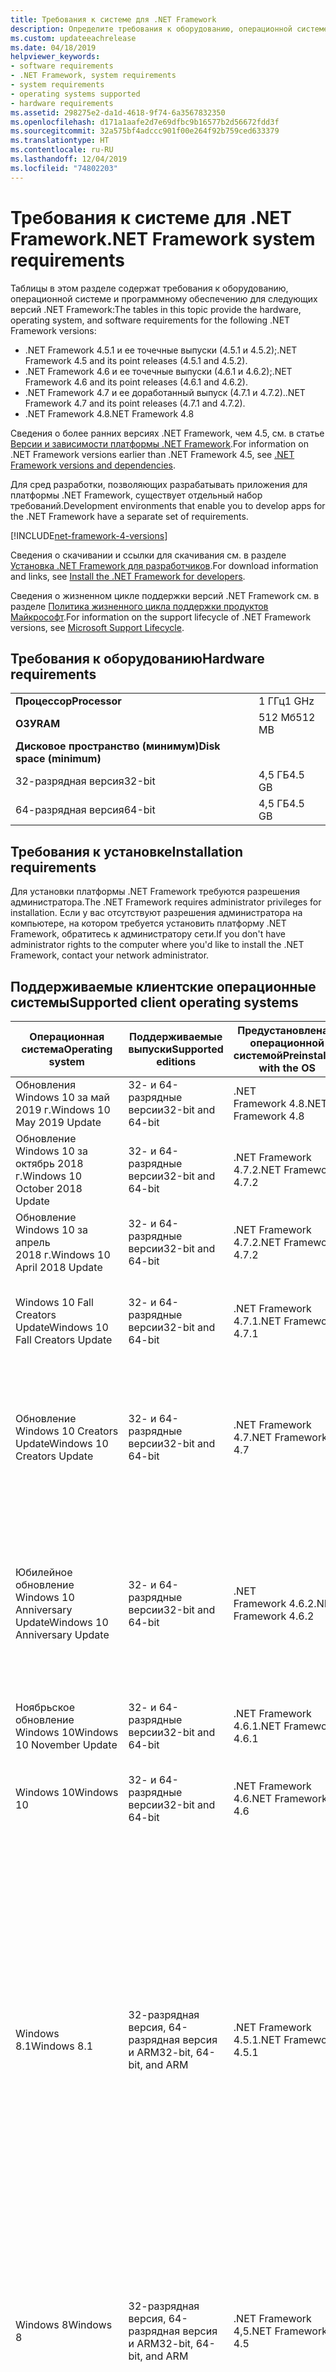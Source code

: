 ```yaml
---
title: Требования к системе для .NET Framework
description: Определите требования к оборудованию, операционной системе и программному обеспечению для установки .NET Framework 4.5 и более поздних версий.
ms.custom: updateeachrelease
ms.date: 04/18/2019
helpviewer_keywords:
- software requirements
- .NET Framework, system requirements
- system requirements
- operating systems supported
- hardware requirements
ms.assetid: 298275e2-da1d-4618-9f74-6a3567832350
ms.openlocfilehash: d171a1aafe2d7e69dfbc9b16577b2d56672fdd3f
ms.sourcegitcommit: 32a575bf4adccc901f00e264f92b759ced633379
ms.translationtype: HT
ms.contentlocale: ru-RU
ms.lasthandoff: 12/04/2019
ms.locfileid: "74802203"
---
```

# <a name="net-framework-system-requirements"></a><span data-ttu-id="1ace6-103">Требования к системе для .NET Framework</span><span class="sxs-lookup"><span data-stu-id="1ace6-103">.NET Framework system requirements</span></span>

<span data-ttu-id="1ace6-104">Таблицы в этом разделе содержат требования к оборудованию, операционной системе и программному обеспечению для следующих версий .NET Framework:</span><span class="sxs-lookup"><span data-stu-id="1ace6-104">The tables in this topic provide the hardware, operating system, and software requirements for the following .NET Framework versions:</span></span>

- <span data-ttu-id="1ace6-105">.NET Framework 4.5.1 и ее точечные выпуски (4.5.1 и 4.5.2);</span><span class="sxs-lookup"><span data-stu-id="1ace6-105">.NET Framework 4.5 and its point releases (4.5.1 and 4.5.2).</span></span>
- <span data-ttu-id="1ace6-106">.NET Framework 4.6 и ее точечные выпуски (4.6.1 и 4.6.2);</span><span class="sxs-lookup"><span data-stu-id="1ace6-106">.NET Framework 4.6 and its point releases (4.6.1 and 4.6.2).</span></span>
- <span data-ttu-id="1ace6-107">.NET Framework 4.7 и ее доработанный выпуск (4.7.1 и 4.7.2).</span><span class="sxs-lookup"><span data-stu-id="1ace6-107">.NET Framework 4.7 and its point releases (4.7.1 and 4.7.2).</span></span>
- <span data-ttu-id="1ace6-108">.NET Framework 4.8</span><span class="sxs-lookup"><span data-stu-id="1ace6-108">.NET Framework 4.8</span></span>

<span data-ttu-id="1ace6-109">Сведения о более ранних версиях .NET Framework, чем 4.5, см. в статье [Версии и зависимости платформы .NET Framework](../migration-guide/versions-and-dependencies.md).</span><span class="sxs-lookup"><span data-stu-id="1ace6-109">For information on .NET Framework versions earlier than .NET Framework 4.5, see [.NET Framework versions and dependencies](../migration-guide/versions-and-dependencies.md).</span></span>

<span data-ttu-id="1ace6-110">Для сред разработки, позволяющих разрабатывать приложения для платформы .NET Framework, существует отдельный набор требований.</span><span class="sxs-lookup"><span data-stu-id="1ace6-110">Development environments that enable you to develop apps for the .NET Framework have a separate set of requirements.</span></span>

[!INCLUDE[net-framework-4-versions](../../../includes/net-framework-4x-versions.md)]

<span data-ttu-id="1ace6-111">Сведения о скачивании и ссылки для скачивания см. в разделе [Установка .NET Framework для разработчиков](../install/guide-for-developers.md).</span><span class="sxs-lookup"><span data-stu-id="1ace6-111">For download information and links, see [Install the .NET Framework for developers](../install/guide-for-developers.md).</span></span>

<span data-ttu-id="1ace6-112">Сведения о жизненном цикле поддержки версий .NET Framework см. в разделе [Политика жизненного цикла поддержки продуктов Майкрософт](https://support.microsoft.com/lifecycle/search?sort=PN&alpha=Microsoft%20.NET%20Framework&Filter=FilterNO).</span><span class="sxs-lookup"><span data-stu-id="1ace6-112">For information on the support lifecycle of .NET Framework versions, see [Microsoft Support Lifecycle](https://support.microsoft.com/lifecycle/search?sort=PN&alpha=Microsoft%20.NET%20Framework&Filter=FilterNO).</span></span>

## <a name="hardware-requirements"></a><span data-ttu-id="1ace6-113">Требования к оборудованию</span><span class="sxs-lookup"><span data-stu-id="1ace6-113">Hardware requirements</span></span>

|                          |        |
| ------------------------ | ------ |
| <span data-ttu-id="1ace6-114">**Процессор**</span><span class="sxs-lookup"><span data-stu-id="1ace6-114">**Processor**</span></span>            | <span data-ttu-id="1ace6-115">1 ГГц</span><span class="sxs-lookup"><span data-stu-id="1ace6-115">1 GHz</span></span>  |
| <span data-ttu-id="1ace6-116">**ОЗУ**</span><span class="sxs-lookup"><span data-stu-id="1ace6-116">**RAM**</span></span>                  | <span data-ttu-id="1ace6-117">512 Мб</span><span class="sxs-lookup"><span data-stu-id="1ace6-117">512 MB</span></span> |
| <span data-ttu-id="1ace6-118">**Дисковое пространство (минимум)**</span><span class="sxs-lookup"><span data-stu-id="1ace6-118">**Disk space (minimum)**</span></span> |        |
| <span data-ttu-id="1ace6-119">32-разрядная версия</span><span class="sxs-lookup"><span data-stu-id="1ace6-119">32-bit</span></span>                   | <span data-ttu-id="1ace6-120">4,5 ГБ</span><span class="sxs-lookup"><span data-stu-id="1ace6-120">4.5 GB</span></span> |
| <span data-ttu-id="1ace6-121">64-разрядная версия</span><span class="sxs-lookup"><span data-stu-id="1ace6-121">64-bit</span></span>                   | <span data-ttu-id="1ace6-122">4,5 ГБ</span><span class="sxs-lookup"><span data-stu-id="1ace6-122">4.5 GB</span></span> |

## <a name="installation-requirements"></a><span data-ttu-id="1ace6-123">Требования к установке</span><span class="sxs-lookup"><span data-stu-id="1ace6-123">Installation requirements</span></span>

<span data-ttu-id="1ace6-124">Для установки платформы .NET Framework требуются разрешения администратора.</span><span class="sxs-lookup"><span data-stu-id="1ace6-124">The .NET Framework requires administrator privileges for installation.</span></span> <span data-ttu-id="1ace6-125">Если у вас отсутствуют разрешения администратора на компьютере, на котором требуется установить платформу .NET Framework, обратитесь к администратору сети.</span><span class="sxs-lookup"><span data-stu-id="1ace6-125">If you don't have administrator rights to the computer where you'd like to install the .NET Framework, contact your network administrator.</span></span>

## <a name="supported-client-operating-systems"></a><span data-ttu-id="1ace6-126">Поддерживаемые клиентские операционные системы</span><span class="sxs-lookup"><span data-stu-id="1ace6-126">Supported client operating systems</span></span>

| <span data-ttu-id="1ace6-127">Операционная система</span><span class="sxs-lookup"><span data-stu-id="1ace6-127">Operating system</span></span> | <span data-ttu-id="1ace6-128">Поддерживаемые выпуски</span><span class="sxs-lookup"><span data-stu-id="1ace6-128">Supported editions</span></span> | <span data-ttu-id="1ace6-129">Предустановлена с операционной системой</span><span class="sxs-lookup"><span data-stu-id="1ace6-129">Preinstalled with the OS</span></span> | <span data-ttu-id="1ace6-130">Может устанавливаться отдельно</span><span class="sxs-lookup"><span data-stu-id="1ace6-130">Installable separately</span></span> |
| ---------------- | ------------------ | ------------------------ | ---------------------- |
| <span data-ttu-id="1ace6-131">Обновления Windows 10 за май 2019 г.</span><span class="sxs-lookup"><span data-stu-id="1ace6-131">Windows 10 May 2019 Update</span></span> | <span data-ttu-id="1ace6-132">32- и 64-разрядные версии</span><span class="sxs-lookup"><span data-stu-id="1ace6-132">32-bit and 64-bit</span></span> | <span data-ttu-id="1ace6-133">.NET Framework 4.8</span><span class="sxs-lookup"><span data-stu-id="1ace6-133">.NET Framework 4.8</span></span> | -- |
| <span data-ttu-id="1ace6-134">Обновление Windows 10 за октябрь 2018 г.</span><span class="sxs-lookup"><span data-stu-id="1ace6-134">Windows 10 October 2018 Update</span></span> | <span data-ttu-id="1ace6-135">32- и 64-разрядные версии</span><span class="sxs-lookup"><span data-stu-id="1ace6-135">32-bit and 64-bit</span></span> | <span data-ttu-id="1ace6-136">.NET Framework 4.7.2</span><span class="sxs-lookup"><span data-stu-id="1ace6-136">.NET Framework 4.7.2</span></span> | <span data-ttu-id="1ace6-137">.NET Framework 4.8</span><span class="sxs-lookup"><span data-stu-id="1ace6-137">.NET Framework 4.8</span></span> |
| <span data-ttu-id="1ace6-138">Обновление Windows 10 за апрель 2018 г.</span><span class="sxs-lookup"><span data-stu-id="1ace6-138">Windows 10 April 2018 Update</span></span> | <span data-ttu-id="1ace6-139">32- и 64-разрядные версии</span><span class="sxs-lookup"><span data-stu-id="1ace6-139">32-bit and 64-bit</span></span> | <span data-ttu-id="1ace6-140">.NET Framework 4.7.2</span><span class="sxs-lookup"><span data-stu-id="1ace6-140">.NET Framework 4.7.2</span></span> |<span data-ttu-id="1ace6-141">.NET Framework 4.8</span><span class="sxs-lookup"><span data-stu-id="1ace6-141">.NET Framework 4.8</span></span>|
| <span data-ttu-id="1ace6-142">Windows 10 Fall Creators Update</span><span class="sxs-lookup"><span data-stu-id="1ace6-142">Windows 10 Fall Creators Update</span></span> | <span data-ttu-id="1ace6-143">32- и 64-разрядные версии</span><span class="sxs-lookup"><span data-stu-id="1ace6-143">32-bit and 64-bit</span></span> | <span data-ttu-id="1ace6-144">.NET Framework 4.7.1</span><span class="sxs-lookup"><span data-stu-id="1ace6-144">.NET Framework 4.7.1</span></span> | <span data-ttu-id="1ace6-145">.NET Framework 4.7.2</span><span class="sxs-lookup"><span data-stu-id="1ace6-145">.NET Framework 4.7.2</span></span><br/><br/><span data-ttu-id="1ace6-146">.NET Framework 4.8</span><span class="sxs-lookup"><span data-stu-id="1ace6-146">.NET Framework 4.8</span></span> |
| <span data-ttu-id="1ace6-147">Обновление Windows 10 Creators Update</span><span class="sxs-lookup"><span data-stu-id="1ace6-147">Windows 10 Creators Update</span></span> | <span data-ttu-id="1ace6-148">32- и 64-разрядные версии</span><span class="sxs-lookup"><span data-stu-id="1ace6-148">32-bit and 64-bit</span></span> | <span data-ttu-id="1ace6-149">.NET Framework 4.7</span><span class="sxs-lookup"><span data-stu-id="1ace6-149">.NET Framework 4.7</span></span> | <span data-ttu-id="1ace6-150">.NET Framework 4.7.1</span><span class="sxs-lookup"><span data-stu-id="1ace6-150">.NET Framework 4.7.1</span></span><br/><br/><span data-ttu-id="1ace6-151">.NET Framework 4.7.2</span><span class="sxs-lookup"><span data-stu-id="1ace6-151">.NET Framework 4.7.2</span></span><br/><br/><span data-ttu-id="1ace6-152">.NET Framework 4.8</span><span class="sxs-lookup"><span data-stu-id="1ace6-152">.NET Framework 4.8</span></span> |
| <span data-ttu-id="1ace6-153">Юбилейное обновление Windows 10 Anniversary Update</span><span class="sxs-lookup"><span data-stu-id="1ace6-153">Windows 10 Anniversary Update</span></span> | <span data-ttu-id="1ace6-154">32- и 64-разрядные версии</span><span class="sxs-lookup"><span data-stu-id="1ace6-154">32-bit and 64-bit</span></span> | <span data-ttu-id="1ace6-155">.NET Framework 4.6.2</span><span class="sxs-lookup"><span data-stu-id="1ace6-155">.NET Framework 4.6.2</span></span> |<span data-ttu-id="1ace6-156">.NET Framework 4.7</span><span class="sxs-lookup"><span data-stu-id="1ace6-156">.NET Framework 4.7</span></span><br/><br/><span data-ttu-id="1ace6-157">.NET Framework 4.7.1</span><span class="sxs-lookup"><span data-stu-id="1ace6-157">.NET Framework 4.7.1</span></span><br/><br/><span data-ttu-id="1ace6-158">.NET Framework 4.7.2</span><span class="sxs-lookup"><span data-stu-id="1ace6-158">.NET Framework 4.7.2</span></span><br/><br/><span data-ttu-id="1ace6-159">.NET Framework 4.8</span><span class="sxs-lookup"><span data-stu-id="1ace6-159">.NET Framework 4.8</span></span>  |
| <span data-ttu-id="1ace6-160">Ноябрьское обновление Windows 10</span><span class="sxs-lookup"><span data-stu-id="1ace6-160">Windows 10 November Update</span></span> | <span data-ttu-id="1ace6-161">32- и 64-разрядные версии</span><span class="sxs-lookup"><span data-stu-id="1ace6-161">32-bit and 64-bit</span></span> | <span data-ttu-id="1ace6-162">.NET Framework 4.6.1</span><span class="sxs-lookup"><span data-stu-id="1ace6-162">.NET Framework 4.6.1</span></span> | <span data-ttu-id="1ace6-163">.NET Framework 4.6.2</span><span class="sxs-lookup"><span data-stu-id="1ace6-163">.NET Framework 4.6.2</span></span> |
| <span data-ttu-id="1ace6-164">Windows 10</span><span class="sxs-lookup"><span data-stu-id="1ace6-164">Windows 10</span></span> | <span data-ttu-id="1ace6-165">32- и 64-разрядные версии</span><span class="sxs-lookup"><span data-stu-id="1ace6-165">32-bit and 64-bit</span></span> | <span data-ttu-id="1ace6-166">.NET Framework 4.6</span><span class="sxs-lookup"><span data-stu-id="1ace6-166">.NET Framework 4.6</span></span> | <span data-ttu-id="1ace6-167">.NET Framework 4.6.1</span><span class="sxs-lookup"><span data-stu-id="1ace6-167">.NET Framework 4.6.1</span></span> <br/><br/> <span data-ttu-id="1ace6-168">.NET Framework 4.6.2</span><span class="sxs-lookup"><span data-stu-id="1ace6-168">.NET Framework 4.6.2</span></span> |
| <span data-ttu-id="1ace6-169">Windows 8.1</span><span class="sxs-lookup"><span data-stu-id="1ace6-169">Windows 8.1</span></span> | <span data-ttu-id="1ace6-170">32-разрядная версия, 64-разрядная версия и ARM</span><span class="sxs-lookup"><span data-stu-id="1ace6-170">32-bit, 64-bit, and ARM</span></span> | <span data-ttu-id="1ace6-171">.NET Framework 4.5.1</span><span class="sxs-lookup"><span data-stu-id="1ace6-171">.NET Framework 4.5.1</span></span> | <span data-ttu-id="1ace6-172">.NET Framework 4.5.2</span><span class="sxs-lookup"><span data-stu-id="1ace6-172">.NET Framework 4.5.2</span></span><br /><br /> <span data-ttu-id="1ace6-173">.NET Framework 4.6</span><span class="sxs-lookup"><span data-stu-id="1ace6-173">.NET Framework 4.6</span></span><br /><br /> <span data-ttu-id="1ace6-174">.NET Framework 4.6.1</span><span class="sxs-lookup"><span data-stu-id="1ace6-174">.NET Framework 4.6.1</span></span><br /><br /> <span data-ttu-id="1ace6-175">.NET Framework 4.6.2</span><span class="sxs-lookup"><span data-stu-id="1ace6-175">.NET Framework 4.6.2</span></span><br /><br /><span data-ttu-id="1ace6-176">.NET Framework 4.7</span><span class="sxs-lookup"><span data-stu-id="1ace6-176">.NET Framework 4.7</span></span><br/><br/><span data-ttu-id="1ace6-177">.NET Framework 4.7.1</span><span class="sxs-lookup"><span data-stu-id="1ace6-177">.NET Framework 4.7.1</span></span><br/><br/><span data-ttu-id="1ace6-178">.NET Framework 4.7.2</span><span class="sxs-lookup"><span data-stu-id="1ace6-178">.NET Framework 4.7.2</span></span><br/><br/><span data-ttu-id="1ace6-179">.NET Framework 4.8</span><span class="sxs-lookup"><span data-stu-id="1ace6-179">.NET Framework 4.8</span></span> |
| <span data-ttu-id="1ace6-180">Windows 8</span><span class="sxs-lookup"><span data-stu-id="1ace6-180">Windows 8</span></span> | <span data-ttu-id="1ace6-181">32-разрядная версия, 64-разрядная версия и ARM</span><span class="sxs-lookup"><span data-stu-id="1ace6-181">32-bit, 64-bit, and ARM</span></span> | <span data-ttu-id="1ace6-182">.NET Framework 4,5</span><span class="sxs-lookup"><span data-stu-id="1ace6-182">.NET Framework 4.5</span></span> | <span data-ttu-id="1ace6-183">.NET Framework 4.5.1</span><span class="sxs-lookup"><span data-stu-id="1ace6-183">.NET Framework 4.5.1</span></span><br /><br /><span data-ttu-id="1ace6-184">.NET Framework 4.5.2</span><span class="sxs-lookup"><span data-stu-id="1ace6-184">.NET Framework 4.5.2</span></span><br /><br /> <span data-ttu-id="1ace6-185">.NET Framework 4.6</span><span class="sxs-lookup"><span data-stu-id="1ace6-185">.NET Framework 4.6</span></span><br /><br /> <span data-ttu-id="1ace6-186">.NET Framework 4.6.1</span><span class="sxs-lookup"><span data-stu-id="1ace6-186">.NET Framework 4.6.1</span></span> |
| <span data-ttu-id="1ace6-187">Windows 7 SP1</span><span class="sxs-lookup"><span data-stu-id="1ace6-187">Windows 7 SP1</span></span>|<span data-ttu-id="1ace6-188">32- и 64-разрядные версии</span><span class="sxs-lookup"><span data-stu-id="1ace6-188">32-bit and 64-bit</span></span> | -- | <span data-ttu-id="1ace6-189">.NET Framework 4</span><span class="sxs-lookup"><span data-stu-id="1ace6-189">.NET Framework 4</span></span><br /><br /> <span data-ttu-id="1ace6-190">.NET Framework 4,5</span><span class="sxs-lookup"><span data-stu-id="1ace6-190">.NET Framework 4.5</span></span><br /><br /> <span data-ttu-id="1ace6-191">.NET Framework 4.5.1</span><span class="sxs-lookup"><span data-stu-id="1ace6-191">.NET Framework 4.5.1</span></span><br /><br /> <span data-ttu-id="1ace6-192">.NET Framework 4.5.2</span><span class="sxs-lookup"><span data-stu-id="1ace6-192">.NET Framework 4.5.2</span></span><br /><br /> <span data-ttu-id="1ace6-193">.NET Framework 4.6</span><span class="sxs-lookup"><span data-stu-id="1ace6-193">.NET Framework 4.6</span></span><br /><br /> <span data-ttu-id="1ace6-194">.NET Framework 4.6.1</span><span class="sxs-lookup"><span data-stu-id="1ace6-194">.NET Framework 4.6.1</span></span><br /><br /> <span data-ttu-id="1ace6-195">.NET Framework 4.6.2</span><span class="sxs-lookup"><span data-stu-id="1ace6-195">.NET Framework 4.6.2</span></span><br /><br /><span data-ttu-id="1ace6-196">.NET Framework 4.7</span><span class="sxs-lookup"><span data-stu-id="1ace6-196">.NET Framework 4.7</span></span><br/><br/><span data-ttu-id="1ace6-197">.NET Framework 4.7.1</span><span class="sxs-lookup"><span data-stu-id="1ace6-197">.NET Framework 4.7.1</span></span><br/><br/><span data-ttu-id="1ace6-198">.NET Framework 4.7.2</span><span class="sxs-lookup"><span data-stu-id="1ace6-198">.NET Framework 4.7.2</span></span><br/><br/><span data-ttu-id="1ace6-199">.NET Framework 4.8</span><span class="sxs-lookup"><span data-stu-id="1ace6-199">.NET Framework 4.8</span></span> |
| <span data-ttu-id="1ace6-200">Windows Vista SP2</span><span class="sxs-lookup"><span data-stu-id="1ace6-200">Windows Vista SP2</span></span>|<span data-ttu-id="1ace6-201">32- и 64-разрядные версии</span><span class="sxs-lookup"><span data-stu-id="1ace6-201">32-bit and 64-bit</span></span> | -- | <span data-ttu-id="1ace6-202">.NET Framework 4</span><span class="sxs-lookup"><span data-stu-id="1ace6-202">.NET Framework 4</span></span><br /><br /> <span data-ttu-id="1ace6-203">.NET Framework 4,5</span><span class="sxs-lookup"><span data-stu-id="1ace6-203">.NET Framework 4.5</span></span><br /><br /> <span data-ttu-id="1ace6-204">.NET Framework 4.5.1</span><span class="sxs-lookup"><span data-stu-id="1ace6-204">.NET Framework 4.5.1</span></span><br /><br /> <span data-ttu-id="1ace6-205">.NET Framework 4.5.2</span><span class="sxs-lookup"><span data-stu-id="1ace6-205">.NET Framework 4.5.2</span></span><br /><br /> <span data-ttu-id="1ace6-206">.NET Framework 4.6</span><span class="sxs-lookup"><span data-stu-id="1ace6-206">.NET Framework 4.6</span></span> |
| <span data-ttu-id="1ace6-207">Windows XP</span><span class="sxs-lookup"><span data-stu-id="1ace6-207">Windows XP</span></span> |<span data-ttu-id="1ace6-208">32- и 64-разрядные версии</span><span class="sxs-lookup"><span data-stu-id="1ace6-208">32-bit and 64-bit</span></span> | -- | <span data-ttu-id="1ace6-209">.NET Framework 4</span><span class="sxs-lookup"><span data-stu-id="1ace6-209">.NET Framework 4</span></span> |

 <span data-ttu-id="1ace6-210">**Примечания.**</span><span class="sxs-lookup"><span data-stu-id="1ace6-210">**Notes:**</span></span>

- <span data-ttu-id="1ace6-211">В системах Windows 7 платформе .NET Framework требуется пакет обновления 1 (SP1) для Windows 7.</span><span class="sxs-lookup"><span data-stu-id="1ace6-211">On Windows 7 systems, the .NET Framework requires Windows 7 SP1.</span></span> <span data-ttu-id="1ace6-212">Если вы используете Windows 7 и еще не установили пакет обновления 1 (SP1), это необходимо сделать перед установкой платформы .NET Framework.</span><span class="sxs-lookup"><span data-stu-id="1ace6-212">If you're on Windows 7 and haven't yet installed Service Pack 1, you need to do so before installing the .NET Framework.</span></span>

- <span data-ttu-id="1ace6-213">.NET Framework 4.5 поддерживается в среде предустановки Windows.</span><span class="sxs-lookup"><span data-stu-id="1ace6-213">.NET Framework 4.5 is supported on the Windows Preinstallation Environment (Windows PE).</span></span> <span data-ttu-id="1ace6-214">(за исключением некоторых функций).</span><span class="sxs-lookup"><span data-stu-id="1ace6-214">Not all features are supported on Windows PE.</span></span>

- <span data-ttu-id="1ace6-215">.NET Framework 4 также поддерживает платформу IA64.</span><span class="sxs-lookup"><span data-stu-id="1ace6-215">.NET Framework 4 also supports the IA64 platform.</span></span>

- <span data-ttu-id="1ace6-216">Для обеспечения оптимального уровня совместимости и безопасности на всех платформах рекомендуется установить последнюю версию пакета обновления Windows и все критические обновления, доступные в [Центре обновления Windows](https://support.microsoft.com/help/12373/windows-update-faq).</span><span class="sxs-lookup"><span data-stu-id="1ace6-216">For all platforms, we recommend that you upgrade to the latest Windows Service Pack and install critical updates available from [Windows Update](https://support.microsoft.com/help/12373/windows-update-faq) to ensure the best compatibility and security.</span></span>

- <span data-ttu-id="1ace6-217">В 64-разрядных операционных системах платформа .NET Framework поддерживает как среду WOW64 (32-разрядная обработка на 64-разрядном компьютере), так и собственную 64-разрядную обработку.</span><span class="sxs-lookup"><span data-stu-id="1ace6-217">On 64-bit operating systems, the .NET Framework supports both WOW64 (32-bit processing on a 64-bit machine) and| native 64-bit processing.</span></span>

## <a name="supported-server-operating-systems"></a><span data-ttu-id="1ace6-218">Поддерживаемые серверные операционные системы</span><span class="sxs-lookup"><span data-stu-id="1ace6-218">Supported server operating systems</span></span>

| <span data-ttu-id="1ace6-219">Операционная система</span><span class="sxs-lookup"><span data-stu-id="1ace6-219">Operating system</span></span> | <span data-ttu-id="1ace6-220">Поддерживаемые выпуски</span><span class="sxs-lookup"><span data-stu-id="1ace6-220">Supported editions</span></span> | <span data-ttu-id="1ace6-221">Предустановлена с операционной системой</span><span class="sxs-lookup"><span data-stu-id="1ace6-221">Preinstalled with the OS</span></span> | <span data-ttu-id="1ace6-222">Может устанавливаться отдельно</span><span class="sxs-lookup"><span data-stu-id="1ace6-222">Installable separately</span></span> |
| ---------------- | ------------------ | ------------------------ | ---------------------- |
| <span data-ttu-id="1ace6-223">Windows Server 2019</span><span class="sxs-lookup"><span data-stu-id="1ace6-223">Windows Server 2019</span></span> | <span data-ttu-id="1ace6-224">64-разрядная версия</span><span class="sxs-lookup"><span data-stu-id="1ace6-224">64-bit</span></span> | <span data-ttu-id="1ace6-225">.NET Framework 4.7.2</span><span class="sxs-lookup"><span data-stu-id="1ace6-225">.NET Framework 4.7.2</span></span> | <span data-ttu-id="1ace6-226">.NET Framework 4.8</span><span class="sxs-lookup"><span data-stu-id="1ace6-226">.NET Framework 4.8</span></span> |
| <span data-ttu-id="1ace6-227">Windows Server, версия 1809</span><span class="sxs-lookup"><span data-stu-id="1ace6-227">Windows Server, version 1809</span></span> | <span data-ttu-id="1ace6-228">64-разрядная версия</span><span class="sxs-lookup"><span data-stu-id="1ace6-228">64-bit</span></span> | <span data-ttu-id="1ace6-229">.NET Framework 4.7.2</span><span class="sxs-lookup"><span data-stu-id="1ace6-229">.NET Framework 4.7.2</span></span> | <span data-ttu-id="1ace6-230">.NET Framework 4.8</span><span class="sxs-lookup"><span data-stu-id="1ace6-230">.NET Framework 4.8</span></span> |
| <span data-ttu-id="1ace6-231">Windows Server, версия 1803</span><span class="sxs-lookup"><span data-stu-id="1ace6-231">Windows Server, version 1803</span></span> | <span data-ttu-id="1ace6-232">64-разрядная версия</span><span class="sxs-lookup"><span data-stu-id="1ace6-232">64-bit</span></span> | <span data-ttu-id="1ace6-233">.NET Framework 4.7.2</span><span class="sxs-lookup"><span data-stu-id="1ace6-233">.NET Framework 4.7.2</span></span> | <span data-ttu-id="1ace6-234">.NET Framework 4.8</span><span class="sxs-lookup"><span data-stu-id="1ace6-234">.NET Framework 4.8</span></span> |
| <span data-ttu-id="1ace6-235">Windows Server, версия 1709</span><span class="sxs-lookup"><span data-stu-id="1ace6-235">Windows Server, version 1709</span></span> | <span data-ttu-id="1ace6-236">64-разрядная версия</span><span class="sxs-lookup"><span data-stu-id="1ace6-236">64-bit</span></span> | <span data-ttu-id="1ace6-237">.NET Framework 4.7.1</span><span class="sxs-lookup"><span data-stu-id="1ace6-237">.NET Framework 4.7.1</span></span> | <span data-ttu-id="1ace6-238">.NET Framework 4.7.2</span><span class="sxs-lookup"><span data-stu-id="1ace6-238">.NET Framework 4.7.2</span></span>|
| <span data-ttu-id="1ace6-239">Windows Server 2016</span><span class="sxs-lookup"><span data-stu-id="1ace6-239">Windows Server 2016</span></span> | <span data-ttu-id="1ace6-240">64-разрядная версия</span><span class="sxs-lookup"><span data-stu-id="1ace6-240">64-bit</span></span> | <span data-ttu-id="1ace6-241">.NET Framework 4.6.2</span><span class="sxs-lookup"><span data-stu-id="1ace6-241">.NET Framework 4.6.2</span></span> | <span data-ttu-id="1ace6-242">.NET Framework 4.7</span><span class="sxs-lookup"><span data-stu-id="1ace6-242">.NET Framework 4.7</span></span><br/><br/> <span data-ttu-id="1ace6-243">.NET Framework 4.7.1</span><span class="sxs-lookup"><span data-stu-id="1ace6-243">.NET Framework 4.7.1</span></span><br/><br/><span data-ttu-id="1ace6-244">.NET Framework 4.7.2</span><span class="sxs-lookup"><span data-stu-id="1ace6-244">.NET Framework 4.7.2</span></span><br/><br/><span data-ttu-id="1ace6-245">.NET Framework 4.8</span><span class="sxs-lookup"><span data-stu-id="1ace6-245">.NET Framework 4.8</span></span> |
| <span data-ttu-id="1ace6-246">Windows Server 2012 R2</span><span class="sxs-lookup"><span data-stu-id="1ace6-246">Windows Server 2012 R2</span></span> | <span data-ttu-id="1ace6-247">64-разрядная версия</span><span class="sxs-lookup"><span data-stu-id="1ace6-247">64-bit</span></span> | <span data-ttu-id="1ace6-248">.NET Framework 4.5.1</span><span class="sxs-lookup"><span data-stu-id="1ace6-248">.NET Framework 4.5.1</span></span> | <span data-ttu-id="1ace6-249">.NET Framework 4.5.2</span><span class="sxs-lookup"><span data-stu-id="1ace6-249">.NET Framework 4.5.2</span></span><br /><br /> <span data-ttu-id="1ace6-250">.NET Framework 4.6</span><span class="sxs-lookup"><span data-stu-id="1ace6-250">.NET Framework 4.6</span></span><br /><br /> <span data-ttu-id="1ace6-251">.NET Framework 4.6.1</span><span class="sxs-lookup"><span data-stu-id="1ace6-251">.NET Framework 4.6.1</span></span><br /><br /> <span data-ttu-id="1ace6-252">.NET Framework 4.6.2</span><span class="sxs-lookup"><span data-stu-id="1ace6-252">.NET Framework 4.6.2</span></span><br /><br /><span data-ttu-id="1ace6-253">.NET Framework 4.7</span><span class="sxs-lookup"><span data-stu-id="1ace6-253">.NET Framework 4.7</span></span><br/><br/> <span data-ttu-id="1ace6-254">.NET Framework 4.7.1</span><span class="sxs-lookup"><span data-stu-id="1ace6-254">.NET Framework 4.7.1</span></span><br/><br/><span data-ttu-id="1ace6-255">.NET Framework 4.7.2</span><span class="sxs-lookup"><span data-stu-id="1ace6-255">.NET Framework 4.7.2</span></span><br/><br/><span data-ttu-id="1ace6-256">.NET Framework 4.8</span><span class="sxs-lookup"><span data-stu-id="1ace6-256">.NET Framework 4.8</span></span> |
| <span data-ttu-id="1ace6-257">Windows Server 2012 (64-разрядный выпуск)</span><span class="sxs-lookup"><span data-stu-id="1ace6-257">Windows Server 2012 (64-bit edition)</span></span> | <span data-ttu-id="1ace6-258">64-разрядная версия</span><span class="sxs-lookup"><span data-stu-id="1ace6-258">64-bit</span></span>| <span data-ttu-id="1ace6-259">.NET Framework 4,5</span><span class="sxs-lookup"><span data-stu-id="1ace6-259">.NET Framework 4.5</span></span> | <span data-ttu-id="1ace6-260">.NET Framework 4.5.1</span><span class="sxs-lookup"><span data-stu-id="1ace6-260">.NET Framework 4.5.1</span></span><br /><br /> <span data-ttu-id="1ace6-261">.NET Framework 4.5.2</span><span class="sxs-lookup"><span data-stu-id="1ace6-261">.NET Framework 4.5.2</span></span><br /><br /> <span data-ttu-id="1ace6-262">.NET Framework 4.6</span><span class="sxs-lookup"><span data-stu-id="1ace6-262">.NET Framework 4.6</span></span><br /><br /> <span data-ttu-id="1ace6-263">.NET Framework 4.6.1</span><span class="sxs-lookup"><span data-stu-id="1ace6-263">.NET Framework 4.6.1</span></span><br /><br /> <span data-ttu-id="1ace6-264">.NET Framework 4.6.2</span><span class="sxs-lookup"><span data-stu-id="1ace6-264">.NET Framework 4.6.2</span></span><br /><br /><span data-ttu-id="1ace6-265">.NET Framework 4.7</span><span class="sxs-lookup"><span data-stu-id="1ace6-265">.NET Framework 4.7</span></span><br/><br/><span data-ttu-id="1ace6-266">.NET Framework 4.7.1</span><span class="sxs-lookup"><span data-stu-id="1ace6-266">.NET Framework 4.7.1</span></span><br/><br/><span data-ttu-id="1ace6-267">.NET Framework 4.7.2</span><span class="sxs-lookup"><span data-stu-id="1ace6-267">.NET Framework 4.7.2</span></span><br/><br/><span data-ttu-id="1ace6-268">.NET Framework 4.8</span><span class="sxs-lookup"><span data-stu-id="1ace6-268">.NET Framework 4.8</span></span> |
| <span data-ttu-id="1ace6-269">Windows Server 2008 R2 с пакетом обновления 1 (SP1)</span><span class="sxs-lookup"><span data-stu-id="1ace6-269">Windows Server 2008 R2 SP1</span></span>|<span data-ttu-id="1ace6-270">64-разрядная версия</span><span class="sxs-lookup"><span data-stu-id="1ace6-270">64-bit</span></span> | -- | <span data-ttu-id="1ace6-271">.NET Framework 4</span><span class="sxs-lookup"><span data-stu-id="1ace6-271">.NET Framework 4</span></span><br /><br /> <span data-ttu-id="1ace6-272">.NET Framework 4,5</span><span class="sxs-lookup"><span data-stu-id="1ace6-272">.NET Framework 4.5</span></span><br /><br /> <span data-ttu-id="1ace6-273">.NET Framework 4.5.1</span><span class="sxs-lookup"><span data-stu-id="1ace6-273">.NET Framework 4.5.1</span></span><br /><br /> <span data-ttu-id="1ace6-274">.NET Framework 4.5.2</span><span class="sxs-lookup"><span data-stu-id="1ace6-274">.NET Framework 4.5.2</span></span><br /><br /> <span data-ttu-id="1ace6-275">.NET Framework 4.6</span><span class="sxs-lookup"><span data-stu-id="1ace6-275">.NET Framework 4.6</span></span><br /><br /> <span data-ttu-id="1ace6-276">.NET Framework 4.6.1</span><span class="sxs-lookup"><span data-stu-id="1ace6-276">.NET Framework 4.6.1</span></span><br /><br /> <span data-ttu-id="1ace6-277">.NET Framework 4.6.2</span><span class="sxs-lookup"><span data-stu-id="1ace6-277">.NET Framework 4.6.2</span></span><br /><br /><span data-ttu-id="1ace6-278">.NET Framework 4.7</span><span class="sxs-lookup"><span data-stu-id="1ace6-278">.NET Framework 4.7</span></span><br/><br/><span data-ttu-id="1ace6-279">.NET Framework 4.7.1</span><span class="sxs-lookup"><span data-stu-id="1ace6-279">.NET Framework 4.7.1</span></span><br/><br/><span data-ttu-id="1ace6-280">.NET Framework 4.7.2</span><span class="sxs-lookup"><span data-stu-id="1ace6-280">.NET Framework 4.7.2</span></span><br/><br/><span data-ttu-id="1ace6-281">.NET Framework 4.8</span><span class="sxs-lookup"><span data-stu-id="1ace6-281">.NET Framework 4.8</span></span> |
| <span data-ttu-id="1ace6-282">Windows Server 2008 SP2</span><span class="sxs-lookup"><span data-stu-id="1ace6-282">Windows Server 2008 SP2</span></span>|<span data-ttu-id="1ace6-283">32- и 64-разрядные версии</span><span class="sxs-lookup"><span data-stu-id="1ace6-283">32-bit and 64-bit</span></span> | -- | <span data-ttu-id="1ace6-284">.NET Framework 4</span><span class="sxs-lookup"><span data-stu-id="1ace6-284">.NET Framework 4</span></span><br /><br /> <span data-ttu-id="1ace6-285">.NET Framework 4,5</span><span class="sxs-lookup"><span data-stu-id="1ace6-285">.NET Framework 4.5</span></span><br /><br /> <span data-ttu-id="1ace6-286">.NET Framework 4.5.1</span><span class="sxs-lookup"><span data-stu-id="1ace6-286">.NET Framework 4.5.1</span></span><br /><br /> <span data-ttu-id="1ace6-287">.NET Framework 4.5.2</span><span class="sxs-lookup"><span data-stu-id="1ace6-287">.NET Framework 4.5.2</span></span><br /><br /> <span data-ttu-id="1ace6-288">.NET Framework 4.6</span><span class="sxs-lookup"><span data-stu-id="1ace6-288">.NET Framework 4.6</span></span> |

 <span data-ttu-id="1ace6-289">**Примечания.**</span><span class="sxs-lookup"><span data-stu-id="1ace6-289">**Notes:**</span></span>

- [!INCLUDE[winserver8](../../../includes/winserver8-md.md)] <span data-ttu-id="1ace6-290">включает .NET Framework 4.5, поэтому установка не требуется.</span><span class="sxs-lookup"><span data-stu-id="1ace6-290">includes .NET Framework 4.5, so you don't have to install it separately.</span></span> <span data-ttu-id="1ace6-291">Аналогичным образом [!INCLUDE[winblue_server_2](../../../includes/winblue-server-2-md.md)] включает .NET Framework 4.5.1.</span><span class="sxs-lookup"><span data-stu-id="1ace6-291">Similarly, [!INCLUDE[winblue_server_2](../../../includes/winblue-server-2-md.md)] includes .NET Framework 4.5.1.</span></span>

- <span data-ttu-id="1ace6-292">.NET Framework имеет ограниченную поддержку роли Server Core с Windows Server 2008 R2 с пакетом обновления 1 (SP1) или более поздней версии.</span><span class="sxs-lookup"><span data-stu-id="1ace6-292">The .NET Framework has limited support for the Server Core Role with Windows Server 2008 R2 SP1 or later.</span></span> <span data-ttu-id="1ace6-293">Список неподдерживаемых API см. в разделе [Функции Server Core в .NET](https://docs.microsoft.com/previous-versions//dd745015(v=vs.85)).</span><span class="sxs-lookup"><span data-stu-id="1ace6-293">See [Server Core .NET Functionality](https://docs.microsoft.com/previous-versions//dd745015(v=vs.85)) for a list of unsupported APIs.</span></span>

- <span data-ttu-id="1ace6-294">Платформа .NET Framework не поддерживается в Windows Server 2008 R2 for Itanium-Based Systems.</span><span class="sxs-lookup"><span data-stu-id="1ace6-294">The .NET Framework isn't supported on Windows Server 2008 R2 for Itanium-Based Systems.</span></span>

- <span data-ttu-id="1ace6-295">В Windows Server 2008 с пакетом обновления 2 (SP2) платформа .NET Framework не поддерживается в роли Server Core.</span><span class="sxs-lookup"><span data-stu-id="1ace6-295">On Windows Server 2008 SP2, the .NET Framework is not supported in the Server Core Role.</span></span>

- <span data-ttu-id="1ace6-296">Для обеспечения оптимального уровня совместимости и безопасности на всех платформах рекомендуется выполнить обновление до последней версии пакета обновления Windows и всех критических обновлений, доступных в [Центре обновления Windows](https://support.microsoft.com/help/12373/windows-update-faq).</span><span class="sxs-lookup"><span data-stu-id="1ace6-296">For all platforms, we recommend that you upgrade to the latest Windows Service Pack and critical updates available from [Windows Update](https://support.microsoft.com/help/12373/windows-update-faq) to ensure the best compatibility and security.</span></span> <span data-ttu-id="1ace6-297">В некоторых операционных системах может потребоваться установить последний пакет обновления Windows.</span><span class="sxs-lookup"><span data-stu-id="1ace6-297">Installation of the latest Windows Service Pack may be required on some operating systems.</span></span>

- <span data-ttu-id="1ace6-298">В 64-разрядных операционных системах платформа .NET Framework поддерживает как среду WOW64 (32-разрядная обработка на 64-разрядном компьютере), так и собственную 64-разрядную обработку.</span><span class="sxs-lookup"><span data-stu-id="1ace6-298">On 64-bit operating systems, the .NET Framework supports both WOW64 (32-bit processing on a 64-bit machine) and native 64-bit processing.</span></span>

## <a name="see-also"></a><span data-ttu-id="1ace6-299">См. также</span><span class="sxs-lookup"><span data-stu-id="1ace6-299">See also</span></span>

- [<span data-ttu-id="1ace6-300">Руководство по установке</span><span class="sxs-lookup"><span data-stu-id="1ace6-300">Installation Guide</span></span>](../install/index.md)
- [<span data-ttu-id="1ace6-301">Начало работы</span><span class="sxs-lookup"><span data-stu-id="1ace6-301">Getting Started</span></span>](index.md)
- [<span data-ttu-id="1ace6-302">Устранение неполадок с заблокированными установками и удалениями .NET Framework</span><span class="sxs-lookup"><span data-stu-id="1ace6-302">Troubleshoot blocked .NET Framework installations and uninstallations</span></span>](../install/troubleshoot-blocked-installations-and-uninstallations.md)
